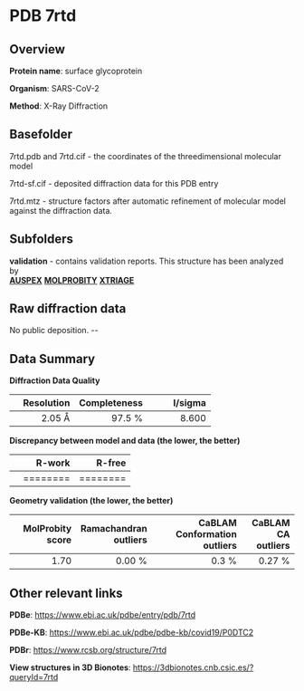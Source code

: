 # PDB 7rtd

## Overview

**Protein name**: surface glycoprotein

**Organism**: SARS-CoV-2

**Method**: X-Ray Diffraction



## Basefolder

7rtd.pdb and 7rtd.cif - the coordinates of the threedimensional molecular model

7rtd-sf.cif - deposited diffraction data for this PDB entry

7rtd.mtz - structure factors after automatic refinement of molecular model against the diffraction data.

## Subfolders





**validation** - contains validation reports. This structure has been analyzed by <br>[**AUSPEX**](https://github.com/thorn-lab/coronavirus_structural_task_force/tree/master/pdb/surface_glycoprotein/SARS-CoV-2/7rtd/validation/auspex)  [**MOLPROBITY**](https://github.com/thorn-lab/coronavirus_structural_task_force/tree/master/pdb/surface_glycoprotein/SARS-CoV-2/7rtd/validation/molprobity) [**XTRIAGE**](https://github.com/thorn-lab/coronavirus_structural_task_force/blob/master/pdb/surface_glycoprotein/SARS-CoV-2/7rtd/validation/Xtriage_output.log)   



## Raw diffraction data

No public deposition. --<br> 

## Data Summary
**Diffraction Data Quality**

|   | Resolution | Completeness| I/sigma |
|---|-------------:|----------------:|--------------:|
|   |2.05 Å|97.5  %|<img width=50/>8.600|

**Discrepancy between model and data (the lower, the better)**

|   | **R-work**| **R-free**   
|---|-------------:|----------------:|           
||========|========|

**Geometry validation (the lower, the better)**

|   |**MolProbity<br>score**| **Ramachandran<br>outliers** | **CaBLAM<br>Conformation outliers** | **CaBLAM<br>CA outliers** |
|---|-------------:|----------------:|----------------:|----------------:|
||  1.70|  0.00 %|0.3 %|0.27 %|

 

 



## Other relevant links 
**PDBe**:  https://www.ebi.ac.uk/pdbe/entry/pdb/7rtd

**PDBe-KB**: https://www.ebi.ac.uk/pdbe/pdbe-kb/covid19/P0DTC2 
 
**PDBr**: https://www.rcsb.org/structure/7rtd 

**View structures in 3D Bionotes**: https://3dbionotes.cnb.csic.es/?queryId=7rtd

